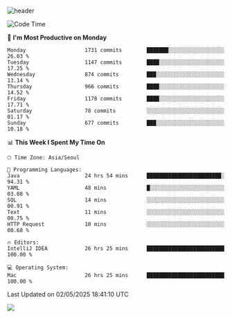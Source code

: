 ![header](https://capsule-render.vercel.app/api?type=Egg&color=timeAuto&height=300&section=header&text=PoPo&fontSize=90&animation=fadeIn)

  <!--START_SECTION:waka-->
![Code Time](http://img.shields.io/badge/Code%20Time-2%2C688%20hrs%209%20mins-blue)

📅 **I'm Most Productive on Monday** 

```text
Monday                   1731 commits        ███████░░░░░░░░░░░░░░░░░░   26.03 % 
Tuesday                  1147 commits        ████░░░░░░░░░░░░░░░░░░░░░   17.25 % 
Wednesday                874 commits         ███░░░░░░░░░░░░░░░░░░░░░░   13.14 % 
Thursday                 966 commits         ████░░░░░░░░░░░░░░░░░░░░░   14.52 % 
Friday                   1178 commits        ████░░░░░░░░░░░░░░░░░░░░░   17.71 % 
Saturday                 78 commits          ░░░░░░░░░░░░░░░░░░░░░░░░░   01.17 % 
Sunday                   677 commits         ███░░░░░░░░░░░░░░░░░░░░░░   10.18 % 
```


📊 **This Week I Spent My Time On** 

```text
🕑︎ Time Zone: Asia/Seoul

💬 Programming Languages: 
Java                     24 hrs 54 mins      ████████████████████████░   94.31 % 
YAML                     48 mins             █░░░░░░░░░░░░░░░░░░░░░░░░   03.08 % 
SQL                      14 mins             ░░░░░░░░░░░░░░░░░░░░░░░░░   00.91 % 
Text                     11 mins             ░░░░░░░░░░░░░░░░░░░░░░░░░   00.75 % 
HTTP Request             10 mins             ░░░░░░░░░░░░░░░░░░░░░░░░░   00.68 % 

🔥 Editors: 
IntelliJ IDEA            26 hrs 25 mins      █████████████████████████   100.00 % 

💻 Operating System: 
Mac                      26 hrs 25 mins      █████████████████████████   100.00 % 
```


 Last Updated on 02/05/2025 18:41:10 UTC
<!--END_SECTION:waka-->



<img src="https://capsule-render.vercel.app/api?type=Egg&color=timeAuto&height=300&section=footer&text=PoPo&fontSize=90&animation=fadeIn&reversal=true" />
